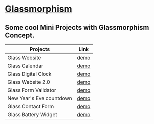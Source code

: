 # [Glassmorphism](https://astrogeek77.github.io/Glassmorphism/)
## Some cool Mini Projects with Glassmorphism Concept.


| Projects      | Link          | 
| ------------- |:-------------:|
|  Glass Website | [demo](https://astrogeek77.github.io/Glassmorphism/Glass_morphisim_website/) |
|  Glass Calendar | [demo](https://astrogeek77.github.io/Glassmorphism/Calender/) |
|  Glass Digital Clock | [demo](https://astrogeek77.github.io/Glassmorphism/Digital%20Clock/) |
|  Glass Website 2.0 | [demo](https://astrogeek77.github.io/Glassmorphism/Glass%20Website%202.0/) |
|  Glass Form Validator | [demo](https://astrogeek77.github.io/Glassmorphism/form-validator/) |
|  New Year's Eve countdown | [demo](https://astrogeek77.github.io/Glassmorphism/new-year-countdown/) |
|  Glass Contact Form | [demo](https://astrogeek77.github.io/Glassmorphism/Contact%20Form/) |
|  Glass Battery Widget | [demo](https://astrogeek77.github.io/Glassmorphism/Battery%20widget/) |
